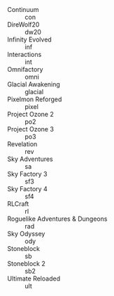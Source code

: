 <dl>
  <dt> Continuum </dt>
  <dd> con </dt>
  <dt> DireWolf20 </dt>
  <dd> dw20 </dt>
  <dt> Infinity Evolved </dt>
  <dd> inf </dt>
  <dt> Interactions </dt>
  <dd> int </dt>
  <dt> Omnifactory </dt>
  <dd> omni </dt>
  <dt> Glacial Awakening </dt>
  <dd> glacial </dt>
  <dt> Pixelmon Reforged</dt>
  <dd> pixel </dt>
  <dt> Project Ozone 2 </dt>
  <dd> po2 </dt>
  <dt> Project Ozone 3 </dt>
  <dd> po3 </dt>
  <dt> Revelation </dt>
  <dd> rev </dt>
  <dt> Sky Adventures </dt>
  <dd> sa </dt>
  <dt> Sky Factory 3 </dt>
  <dd> sf3 </dt>
  <dt> Sky Factory 4 </dt>
  <dd> sf4 </dt>
  <dt> RLCraft </dt>
  <dd> rl </dt>
<dt> Roguelike Adventures & Dungeons </dt>
  <dd> rad </dt>
  <dt> Sky Odyssey </dt>
  <dd> ody </dt>
  <dt> Stoneblock </dt>
  <dd> sb </dt>
  <dt> Stoneblock 2 </dt>
  <dd> sb2 </dt>
  <dt> Ultimate Reloaded </dt>
  <dd> ult </dt>